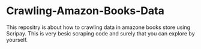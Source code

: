 # Crawling-Amazon-Books-Data
This repositry is about how to crawling data in amazone books store using Scripay. This is very besic scraping code and surely that you can explore by yourself.
